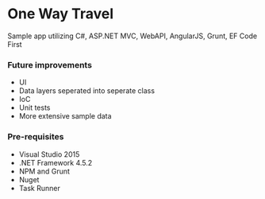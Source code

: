 # One Way Travel
Sample app utilizing C#, ASP.NET MVC, WebAPI, AngularJS, Grunt, EF Code First

### Future improvements

* UI
* Data layers seperated into seperate class
* IoC
* Unit tests
* More extensive sample data

### Pre-requisites

* Visual Studio 2015
* .NET Framework 4.5.2
* NPM and Grunt
* Nuget
* Task Runner
